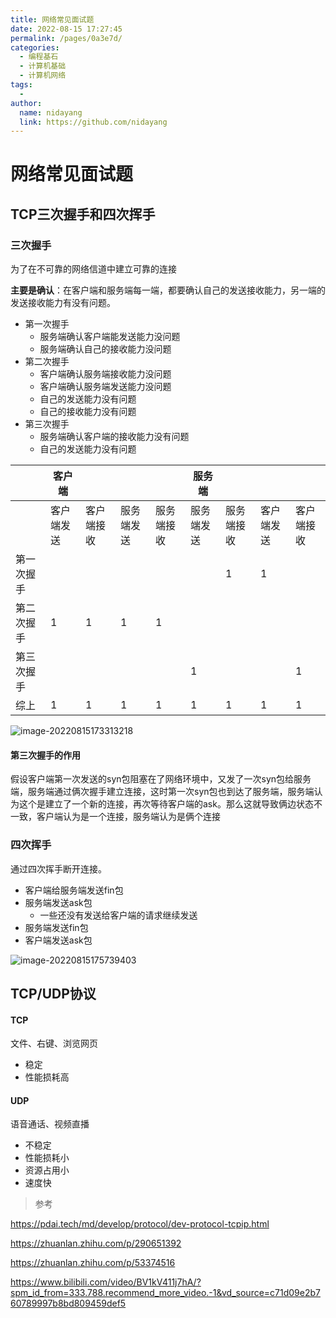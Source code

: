 ```yaml
---
title: 网络常见面试题
date: 2022-08-15 17:27:45
permalink: /pages/0a3e7d/
categories:
  - 编程基石
  - 计算机基础
  - 计算机网络
tags:
  - 
author: 
  name: nidayang
  link: https://github.com/nidayang
---
```

# 网络常见面试题

## TCP三次握手和四次挥手

### 三次握手

为了在不可靠的网络信道中建立可靠的连接

**主要是确认**：在客户端和服务端每一端，都要确认自己的发送接收能力，另一端的发送接收能力有没有问题。

- 第一次握手
  - 服务端确认客户端能发送能力没问题
  - 服务端确认自己的接收能力没问题
- 第二次握手
  - 客户端确认服务端接收能力没问题
  - 客户端确认服务端发送能力没问题
  - 自己的发送能力没有问题
  - 自己的接收能力没有问题
- 第三次握手
  - 服务端确认客户端的接收能力没有问题
  - 自己的发送能力没有问题

|            | 客户端     |            |            |            | 服务端     |            |            |            |
| ---------- | ---------- | ---------- | ---------- | ---------- | ---------- | ---------- | ---------- | ---------- |
|            | 客户端发送 | 客户端接收 | 服务端发送 | 服务端接收 | 服务端发送 | 服务端接收 | 客户端发送 | 客户端接收 |
| 第一次握手 |            |            |            |            |            | 1          | 1          |            |
| 第二次握手 | 1          | 1          | 1          | 1          |            |            |            |            |
| 第三次握手 |            |            |            |            | 1          |            |            | 1          |
| 综上       | 1          | 1          | 1          | 1          | 1          | 1          | 1          | 1          |



![image-20220815173313218](https://dyimgstorage-1304967922.cos.ap-nanjing.myqcloud.com/mdimg/image-20220815173313218.png)

#### 第三次握手的作用

假设客户端第一次发送的syn包阻塞在了网络环境中，又发了一次syn包给服务端，服务端通过俩次握手建立连接，这时第一次syn包也到达了服务端，服务端认为这个是建立了一个新的连接，再次等待客户端的ask。那么这就导致俩边状态不一致，客户端认为是一个连接，服务端认为是俩个连接

### 四次挥手

通过四次挥手断开连接。

- 客户端给服务端发送fin包
- 服务端发送ask包
  - 一些还没有发送给客户端的请求继续发送
- 服务端发送fin包
- 客户端发送ask包

![image-20220815175739403](https://dyimgstorage-1304967922.cos.ap-nanjing.myqcloud.com/mdimg/image-20220815175739403.png)

## TCP/UDP协议

#### TCP

文件、右键、浏览网页

- 稳定
- 性能损耗高

#### UDP

语音通话、视频直播

- 不稳定
- 性能损耗小
- 资源占用小
- 速度快

> 参考

https://pdai.tech/md/develop/protocol/dev-protocol-tcpip.html

https://zhuanlan.zhihu.com/p/290651392

https://zhuanlan.zhihu.com/p/53374516

https://www.bilibili.com/video/BV1kV411j7hA/?spm_id_from=333.788.recommend_more_video.-1&vd_source=c71d09e2b760789997b8bd809459def5